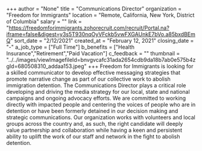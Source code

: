 +++
author = "None"
title = "Communications Director"
organization = "Freedom for Immigrants"
location = "Remote, California, New York, District of Columbia"
salary = ""
link = "https://freedomforimmigrants.zohorecruit.com/recruit/Portal.na?iframe=false&digest=y3s5T930nqOyVFckb5vwFXGAUnkE7bVo.a85bxdBEmQ"
sort_date = "2/12/2021"
created_at = "February 12, 2021"
closing_date = "-"
a_job_type = ["Full Time"]
b_benefits = ["Health Insurance","Retirement","Paid Vacation"]
c_feedback = ""
thumbnail = "../../images/viewImagefileId=bnvgvcafc31ada2654cdb9da18b7ab0e575b4zgId=680508310_addaa153.jpeg"
+++
Freedom for Immigrants is looking for a skilled communicator to develop effective messaging strategies that promote narrative change as part of our collective work to abolish immigration detention.  The Communications Director plays a critical role developing and driving the media strategy for our local, state and national campaigns and ongoing advocacy efforts.  We are committed to working directly with impacted people and centering the voices of people who are in detention or have been formerly detained in our decision making and strategic communications.  Our organization works with volunteers and local groups across the country and, as such, the right candidate will deeply value partnership and collaboration while having a keen and persistent ability to uplift the work of our staff and network in the fight to abolish detention.  
